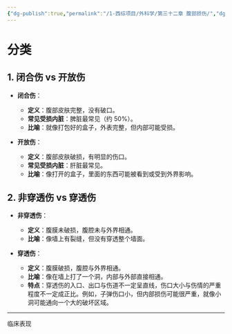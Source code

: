 ```yaml
---
{"dg-publish":true,"permalink":"/1-西综项目/外科学/第三十二章 腹部损伤/","dgPassFrontmatter":true,"noteIcon":"","created":"2024-07-18T16:27:54.246+08:00","updated":"2024-07-18T19:23:16.534+08:00"}
---
```


# 分类

## 1. 闭合伤 vs 开放伤
- **闭合伤**：
  - **定义**：腹部皮肤完整，没有破口。
  - **常见受损内脏**：脾脏最常见（约 50%）。
  - **比喻**：就像打包好的盒子，外表完整，但内部可能受损。

- **开放伤**：
  - **定义**：腹部皮肤破损，有明显的伤口。
  - **常见受损内脏**：肝脏最常见。
  - **比喻**：像打开的盒子，里面的东西可能被看到或受到外界影响。

## 2. 非穿透伤 vs 穿透伤
- **非穿透伤**：
  - **定义**：腹膜未破损，腹腔未与外界相通。
  - **比喻**：像墙上有裂缝，但没有穿透整个墙面。

- **穿透伤**：
  - **定义**：腹膜破损，腹腔与外界相通。
  - **比喻**：像在墙上打了一个洞，内部与外部直接相通。
  - **特点**：穿透伤的入口、出口与伤道不一定呈直线，伤口大小与伤情的严重程度不一定成正比。例如，子弹伤口小，但内部损伤可能很严重，就像小洞可能通向一个大的破坏区域。
---
临床表现
